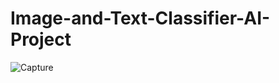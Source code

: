 # Image-and-Text-Classifier-AI-Project

![Capture](https://user-images.githubusercontent.com/104196968/204134113-66bacc84-4015-4cbc-a75c-f7db62d94653.PNG)
